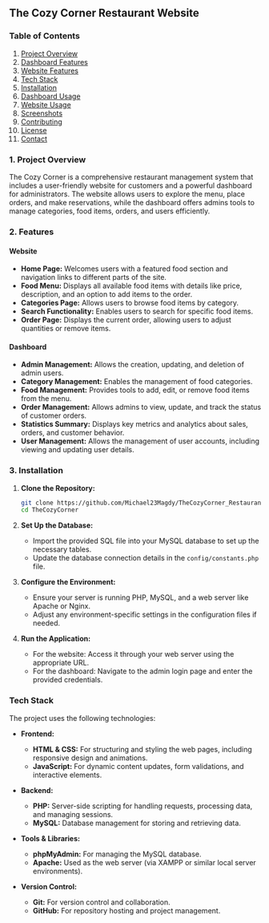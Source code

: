 
## The Cozy Corner Restaurant Website

### Table of Contents

1. [Project Overview](#project-overview)
2. [Dashboard Features](#dashboard-features)
3. [Website Features](#website-features)
4. [Tech Stack](#tech-stack)
5. [Installation](#installation)
6. [Dashboard Usage](#dashboard-usage)
7. [Website Usage](#website-usage)
8. [Screenshots](#screenshots)
9. [Contributing](#contributing)
10. [License](#license)
11. [Contact](#contact)


### 1. Project Overview

The Cozy Corner is a comprehensive restaurant management system that includes a user-friendly website for customers and a powerful dashboard for administrators. The website allows users to explore the menu, place orders, and make reservations, while the dashboard offers admins tools to manage categories, food items, orders, and users efficiently.

### 2. Features

#### Website
- **Home Page:** Welcomes users with a featured food section and navigation links to different parts of the site.
- **Food Menu:** Displays all available food items with details like price, description, and an option to add items to the order.
- **Categories Page:** Allows users to browse food items by category.
- **Search Functionality:** Enables users to search for specific food items.
- **Order Page:** Displays the current order, allowing users to adjust quantities or remove items.

#### Dashboard
- **Admin Management:** Allows the creation, updating, and deletion of admin users.
- **Category Management:** Enables the management of food categories.
- **Food Management:** Provides tools to add, edit, or remove food items from the menu.
- **Order Management:** Allows admins to view, update, and track the status of customer orders.
- **Statistics Summary:** Displays key metrics and analytics about sales, orders, and customer behavior.
- **User Management:** Allows the management of user accounts, including viewing and updating user details.

### 3. Installation

1. **Clone the Repository:**
   ```bash
   git clone https://github.com/Michael23Magdy/TheCozyCorner_Restaurant_website.git
   cd TheCozyCorner
   ```
   
2. **Set Up the Database:**
   - Import the provided SQL file into your MySQL database to set up the necessary tables.
   - Update the database connection details in the `config/constants.php` file.

3. **Configure the Environment:**
   - Ensure your server is running PHP, MySQL, and a web server like Apache or Nginx.
   - Adjust any environment-specific settings in the configuration files if needed.

4. **Run the Application:**
   - For the website: Access it through your web server using the appropriate URL.
   - For the dashboard: Navigate to the admin login page and enter the provided credentials.
  


### Tech Stack

The project uses the following technologies:

- **Frontend:**
  - **HTML & CSS:** For structuring and styling the web pages, including responsive design and animations.
  - **JavaScript:** For dynamic content updates, form validations, and interactive elements.
  
- **Backend:**
  - **PHP:** Server-side scripting for handling requests, processing data, and managing sessions.
  - **MySQL:** Database management for storing and retrieving data.

- **Tools & Libraries:**
  - **phpMyAdmin:** For managing the MySQL database.
  - **Apache:** Used as the web server (via XAMPP or similar local server environments).
  
- **Version Control:**
  - **Git:** For version control and collaboration.
  - **GitHub:** For repository hosting and project management.



